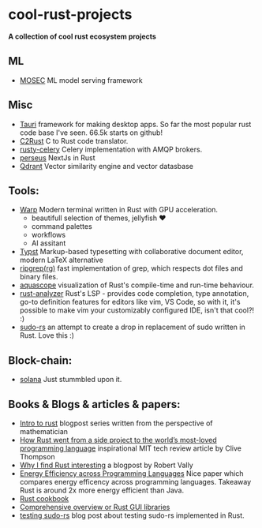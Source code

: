 # cool-rust-projects

**A collection of cool rust ecosystem projects**

## ML
- [MOSEC](https://github.com/mosecorg/mosec) ML model serving framework

## Misc

- [Tauri](https://tauri.app/) framework for making desktop apps. So far the most popular rust code base I've seen. 66.5k starts on github!
- [C2Rust](https://c2rust.com/) C to Rust code translator.
- [rusty-celery](https://github.com/rusty-celery/rusty-celery) Celery implementation with AMQP brokers.
- [perseus](https://github.com/framesurge/perseus) NextJs in Rust
- [Qdrant](https://github.com/qdrant/qdrant) Vector similarity engine and vector datasbase

## Tools:

- [Warp](https://www.warp.dev/) Modern terminal written in Rust with GPU acceleration.
  - beautifull selection of themes, jellyfish ❤️
  - command palettes
  - workflows
  - AI assitant
 - [Typst](https://github.com/typst/typst) Markup-based typesetting with collaborative document editor, modern LaTeX alternative
 - [ripgrep(rg)](https://github.com/BurntSushi/ripgrep) fast implementation of grep, which respects dot files and binary files.
 - [aquascope](https://github.com/cognitive-engineering-lab/aquascope) visualization of Rust's compile-time and run-time behaviour.
 - [rust-analyzer](https://rust-analyzer.github.io) Rust's LSP - provides code completion, type annotation, go-to definition features for editors like vim, VS Code, so with it, it's possible to make vim your customizably configured IDE, isn't that cool?! :)
 - [sudo-rs](https://github.com/memorysafety/sudo-rs) an attempt to create a drop in replacement of sudo written in Rust. Love this :)

## Block-chain:
- [solana](https://github.com/solana-labs/solana) Just stummbled upon it.

## Books & Blogs & articles & papers:

- [Intro to rust](https://applied-math-coding.medium.com/list/an-introduction-into-rust-22c99777c5e5) blogpost series written from the perspective of mathematician
- [How Rust went from a side project to the world’s most-loved programming language](https://www.technologyreview.com/2023/02/14/1067869/rust-worlds-fastest-growing-programming-language/) inspirational MIT tech review article by Clive Thompson
- [Why I find Rust interesting](https://shiver.github.io/post/why_i_find_rust_interesting/) a blogpost by Robert Vally
- [Energy Efficiency across Programming Languages](https://greenlab.di.uminho.pt/wp-content/uploads/2017/10/sleFinal.pdf) Nice paper which compares energy efficency across programming languages. Takeaway Rust is around  2x more energy efficient than Java.
- [Rust cookbook](https://rust-lang-nursery.github.io/rust-cookbook/intro.html)
- [Comprehensive overview or Rust GUI libraries](https://monadical.com/posts/shades-of-rust-gui-library-list.html#)
- [testing sudo-rs](https://ferrous-systems.com/blog/testing-sudo-rs/) blog post about testing sudo-rs implemented in Rust.

